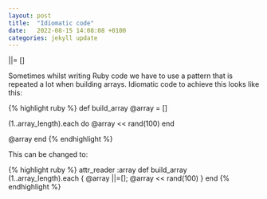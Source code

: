 ```yaml
---
layout: post
title:  "Idiomatic code"
date:   2022-08-15 14:08:08 +0100
categories: jekyll update
---
```

||= []

Sometimes whilst writing Ruby code we have to use a pattern that is repeated a lot when building arrays. Idiomatic code to achieve this looks like this:

{% highlight ruby %}
def build_array
  @array = []

  (1..array_length).each do
    @array << rand(100)
  end

  @array
end
{% endhighlight %}


This can be changed to:

{% highlight ruby %}
attr_reader :array
def build_array
  (1..array_length).each { @array ||=[]; @array << rand(100) }
end
{% endhighlight %}